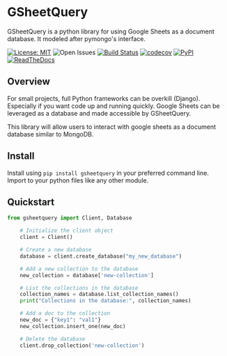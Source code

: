 # GSheetQuery
GSheetQuery is a python library for using Google Sheets as a document database.  It modeled after pymongo's interface.

[![License: MIT](https://img.shields.io/badge/License-MIT-yellow.svg)](https://opensource.org/licenses/MIT)
![Open Issues](https://img.shields.io/github/issues/swimninja247/gsheetquery)
[![Build Status](https://github.com/swimninja247/gsheetquery/workflows/Build%20Status/badge.svg?branch=main)](https://github.com/swimninja247/gsheetquery/actions/workflows/build.yml)
[![codecov](https://codecov.io/gh/swimninja247/gsheetquery/branch/main/graph/badge.svg)](https://codecov.io/gh/swimninja247/gsheetquery)
[![PyPI](https://img.shields.io/pypi/v/gsheetquery)](https://pypi.org/project/gsheetquery/)
[![ReadTheDocs](https://readthedocs.org/projects/gsheetquery/badge/?version=latest)](https://gsheetquery.readthedocs.io/en/latest/)

## Overview

For small projects, full Python frameworks can be overkill (Django).  Especially if you want code up and running quickly.  Google Sheets can be leveraged as a database and made accessible by GSheetQuery.

This library will allow users to interact with google sheets as a document database similar to MongoDB.

## Install

Install using `pip install gsheetquery` in your preferred command line.  Import to your python files like any other module.

## Quickstart

```python
from gsheetquery import Client, Database

    # Initialize the client object
    client = Client()

    # Create a new database
    database = client.create_database("my_new_database")

    # Add a new collection to the database
    new_collection = database['new-collection']

    # List the collections in the database
    collection_names = database.list_collection_names()
    print("Collections in the database:", collection_names)

    # Add a doc to the collection
    new_doc = {"key1": "val1"}
    new_collection.insert_one(new_doc)

    # Delete the database
    client.drop_collection('new-collection')
```